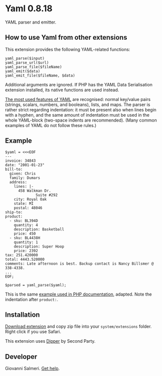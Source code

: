 Yaml 0.8.18
===========
YAML parser and emitter.

## How to use Yaml from other extensions

This extension provides the following YAML-related functions:

`yaml_parse($input)`  
`yaml_parse_url($url)`  
`yaml_parse_file($fileName)`  
`yaml_emit($data)`  
`yaml_emit_file($fileName, $data)`  

Additional arguments are ignored. If PHP has the YAML Data Serialisation extension installed, its native functions are used instead.

[The most used features of YAML](https://github.com/secondparty/dipper) are recognised: normal key/value pairs (strings, scalars, numbers, and booleans), lists, and maps. The parser is rather strict regarding indentation: it must be present also when lines begin with a hyphen, and the same amount of indentation must be used in the whole YAML-block (two-space indents are recommended). (Many common examples of YAML do not follow these rules.)

## Example

```
$yaml = <<<EOF
---
invoice: 34843
date: "2001-01-23"
bill-to: 
  given: Chris
  family: Dumars
  address:
    lines: |-
      458 Walkman Dr.
              Suite #292
    city: Royal Oak
    state: MI
    postal: 48046
ship-to: 
product:
  - sku: BL394D
    quantity: 4
    description: Basketball
    price: 450
  - sku: BL4438H
    quantity: 1
    description: Super Hoop
    price: 2392
tax: 251.420000
total: 4443.520000
comments: Late afternoon is best. Backup contact is Nancy Billsmer @ 338-4338.
...
EOF;

$parsed = yaml_parse($yaml);
```

This is the same [example used in PHP documentation](https://www.php.net/manual/en/function.yaml-parse.php), adapted. Note the indentation after `product:`.

## Installation

[Download extension](https://github.com/GiovanniSalmeri/yellow-yaml/archive/master.zip) and copy zip file into your `system/extensions` folder. Right click if you use Safari.

This extension uses [Dipper](https://github.com/secondparty/dipper) by Second Party.

## Developer

Giovanni Salmeri. [Get help](https://github.com/GiovanniSalmeri/yellow-yaml/issues).
